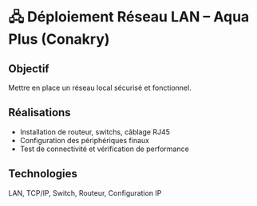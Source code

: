 # 🖧 Déploiement Réseau LAN – Aqua Plus (Conakry)

## Objectif
Mettre en place un réseau local sécurisé et fonctionnel.

## Réalisations
- Installation de routeur, switchs, câblage RJ45
- Configuration des périphériques finaux
- Test de connectivité et vérification de performance

## Technologies
LAN, TCP/IP, Switch, Routeur, Configuration IP